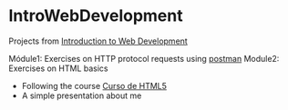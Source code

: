 # IntroWebDevelopment
Projects from [Introduction to Web Development](https://uspdigital.usp.br/jupiterweb/obterDisciplina?nomdis=&sgldis=SCC0219)

Módule1: Exercises on HTTP protocol requests using [postman](https://web.postman.co/home)
Module2: Exercises on HTML basics
- Following the course [Curso de HTML5](https://www.youtube.com/playlist?list=PLwXQLZ3FdTVGKl3iPEyEWpFoYkMUxWW5O)
- A simple presentation about me
